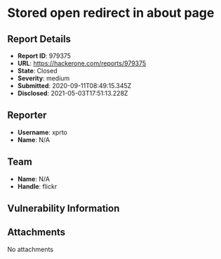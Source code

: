 # Stored open redirect in about page

## Report Details
- **Report ID**: 979375
- **URL**: https://hackerone.com/reports/979375
- **State**: Closed
- **Severity**: medium
- **Submitted**: 2020-09-11T08:49:15.345Z
- **Disclosed**: 2021-05-03T17:51:13.228Z

## Reporter
- **Username**: xprto
- **Name**: N/A

## Team
- **Name**: N/A
- **Handle**: flickr

## Vulnerability Information


## Attachments
No attachments
